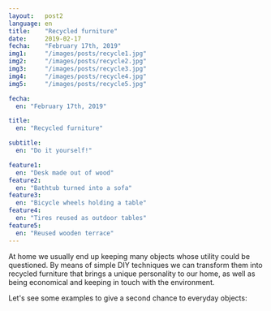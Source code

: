```yaml
---
layout:   post2
language: en
title:    "Recycled furniture"
date:     2019-02-17
fecha:    "February 17th, 2019"
img1:     "/images/posts/recycle1.jpg"
img2:     "/images/posts/recycle2.jpg"
img3:     "/images/posts/recycle3.jpg"
img4:     "/images/posts/recycle4.jpg"
img5:     "/images/posts/recycle5.jpg"

fecha:
  en: "February 17th, 2019"

title:
  en: "Recycled furniture"

subtitle:
  en: "Do it yourself!"

feature1:
  en: "Desk made out of wood"
feature2:
  en: "Bathtub turned into a sofa"
feature3:
  en: "Bicycle wheels holding a table"
feature4:
  en: "Tires reused as outdoor tables"
feature5:
  en: "Reused wooden terrace"
---
```

At home we usually end up keeping many objects whose utility could be questioned. By means of simple DIY techniques we can transform them into recycled furniture that brings a unique personality to our home, as well as being economical and keeping in touch with the environment.

Let's see some examples to give a second chance to everyday objects:
